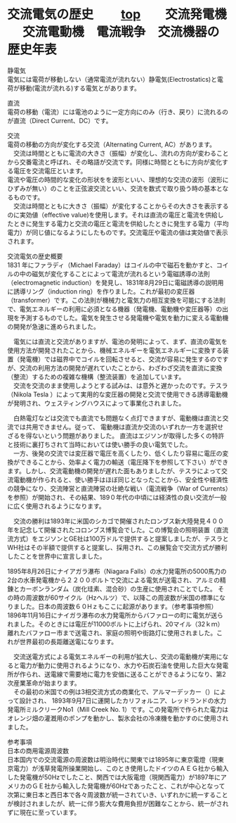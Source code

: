 # 交流電気の歴史 　　[top](../index.md)　　交流発電機 　 交流電動機　電流戦争　交流機器の歴史年表

静電気  
電気には電荷が移動しない（通常電流が流れない）静電気(Electrostatics)と電荷が移動(電流が流れる)する電気とがあります。  

直流  
電荷の移動（電流）には電池のように一定方向にのみ（行き、戻り）に流れるのが直流（Direct Current、DC）です。  

交流  
電荷の移動の方向が変化する交流（Alternating Current, AC）があります。  
　交流は時間とともに電流の大きさ（振幅）が変化し、流れの方向が変わることから交番電流と呼ばれ、その略語が交流です。同様に時間とともに方向が変化する電圧を交流電圧といます。  
電流や電圧の時間的な変化の形状をを波形といい、理想的な交流の波形（波形にひずみが無い）のことを正弦波交流といい、交流を数式で取り扱う時の基本となるものです。  
　交流は時間とともに大きさ（振幅）が変化することからその大きさを表示するのに実効値（effective value)を使用します。それは直流の電圧と電流を供給したときに発生する電力と交流の電圧と電流を供給したときに発生する電力（平均電力）が同じ値になるようにしたものです。交流電圧や電流の値は実効値で表示されます。  

交流電気の歴史概要  
1831 年にファラディ（Michael Faraday）はコイルの中で磁石を動かすと、コイルの中の磁気が変化することによって電流が流れるという電磁誘導の法則（electromagnetic induction）を発見し、1831年8月29日に電磁誘導の説明用に誘導リング（induction ring）を作りました。これが最初の変圧器（transformer）です。この法則が機械力と電気力の相互変換を可能にする法則で、電気エネルギーの利用に必須となる機器（発電機、電動機や変圧器等）の出現を予測するものでした。電気を発生させる発電機や電気を動力に変える電動機の開発が急速に進められました。  

　電気には直流と交流がありますが、電池の発明によって、まず、直流の電気を使用方法が開発されたことから、機械エネルギーを電気エネルギーに変換する装置（発電機）では磁界中でコイルを回転させると、交流が容易に発生するのですが、交流の利用方法の開発が遅れていたことから、わざわざ交流を直流に変換（整流）するための複雑な機構（整流装置）を追加しています。  
　交流を交流のまま使用しようとする試みは、は意外と遅かったのです。テスラ（Nikola Tesla ）によって実用的な変圧器の開発と交流で使用できる誘導電動機が発明され、ウェスティングハウスによって事業化されました。  

　白熱電灯などは交流でも直流でも問題なく点灯できますが、電動機は直流と交流では共用できません。従って、 電動機は直流か交流のいずれか一方を選択せざるを得ないという問題がありました。 直流はエジソンが取得した多くの特許と技術に裏打ちされて当時においては使い勝手の良い電気でした。  
　一方、後発の交流では変圧器で電圧を高くしたり、低くしたり容易に電圧の変換ができることから、効率よく電力の輸送（電圧降下を参照して下さい）ができます。しかし、交流電動機の開発が遅れた面もありましたが、テスラによって交流電動機が作られると、使い勝手はほぼ同じとなったことから、安全性や経済性の競争になり、交流陣営と直流陣営の壮絶な戦い（電流戦争（War of Currents）を参照）が開始され、その結果、189０年代の中頃には経済性の良い交流が一般に広く使用されるようになります。  

　交流の勝利は1893年に米国のシカゴで開催されたロンブス新大陸発見４００年を記念して開催されたコロンブス博覧会でした。この博覧会の照明装置（直流流方式）をエジソンとGE社は100万ドルで提供すると提案しましたが、テスラとWH社はその半額で提供すると提案し、採用され、この展覧会で交流方式が勝利したことを世界中に宣言しました。  

1895年8月26日にナイアガラ瀑布（Niagara Falls）の水力発電所の5000馬力の2台の水車発電機から２２００ボルトで交流による電気が送電され、アルミの精錬とカーボンランダム（炭化珪素、混合砂）の生産に使用されことでした。 その時の周波数が60サイクル（Hzヘルツ）で、以降この周波数が米国の標準になりました。日本の周波数６０Hｚもここに起源があります。（参考事項参照）  
1896年11月16日にナイガラ瀑布の水力発電所からバファローの町に電気が送られました。そのときには電圧が11000ボルトに上げられ、20マイル（32ｋｍ）離れたバファロー市まで送電され、家庭の照明や街路灯に使用されました。これが世界最初の長距離送電になります。  

　交流送電方式による電気エネルギーの利用が拡大し、交流の電動機が実用になると電力が動力に使用されるようになり、水力や石炭石油を使用した巨大な発電所が作られ、送電線で需要地に電力を安価に送ることができるようになり、第2次産業革命が始まります。  
　その最初の米国での例は3相交流方式の商業化で、アルマーデッカー（）によって設計され、 1893年9月7日に運開したカリフォルニア、レッドランドの水力発電所ミルクリークNo1（Mill Creek No. 1）です。この発電所で作られた電力はオレンジ畑の灌漑用のポンプを動かし、製氷会社の冷凍機を動かすのに使用されました。  

参考事項  
日本の商用電源周波数  
日本国内での交流電源の周波数は明治時代に関東では1895年に東京電燈（現東京電力）が浅草発電所操業開始し、このとき使用したドイツのＡＥＧ社から輸入した発電機が50Hzでしたこと、関西では大阪電燈（現関西電力）が1897年にアメリカのＧＥ社から輸入した発電機が60Hzであったこと、これが中心となって次第に東日本と西日本で各々周波数が統一されていき、いずれかに統一することが検討されましたが、統一に伴う膨大な費用負担が困難なことから、統一がされずに現在に至っています。  


